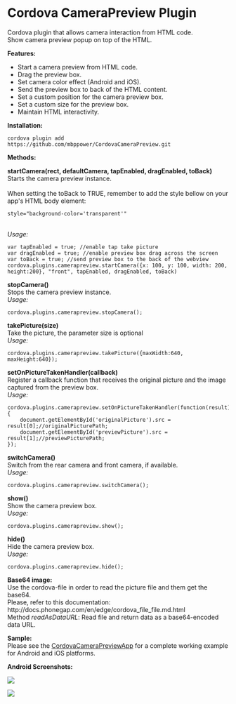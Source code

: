 Cordova CameraPreview Plugin
====================

Cordova plugin that allows camera interaction from HTML code.<br/>
Show camera preview popup on top of the HTML.<br/>

<p><b>Features:</b></p>
<ul>
  <li>Start a camera preview from HTML code.</li>
  <li>Drag the preview box.</li>
  <li>Set camera color effect (Android and iOS).</li>
  <li>Send the preview box to back of the HTML content.</li>
  <li>Set a custom position for the camera preview box.</li>
  <li>Set a custom size for the preview box.</li>
  <li>Maintain HTML interactivity.</li>
</ul>

<p><b>Installation:</b></p>

```
cordova plugin add https://github.com/mbppower/CordovaCameraPreview.git
```

<p><b>Methods:</b></p>

<p>
  <b>startCamera(rect, defaultCamera, tapEnabled, dragEnabled, toBack)</b><br/>
  <info>
  	Starts the camera preview instance.
  	<br/>
	<br/>
	When setting the toBack to TRUE, remember to add the style bellow on your app's HTML body element:
	<br/>
	
```
style="background-color='transparent'"
```
	
  </info><br/>
  <i>Usage:</i><br/>
  
```
var tapEnabled = true; //enable tap take picture
var dragEnabled = true; //enable preview box drag across the screen
var toBack = true; //send preview box to the back of the webview							cordova.plugins.camerapreview.startCamera({x: 100, y: 100, width: 200, height:200}, "front", tapEnabled, dragEnabled, toBack)
```

</p>
<p>
  <b>stopCamera()</b><br/>
  <info>Stops the camera preview instance.</info><br/>
  <i>Usage:</i><br/>
  
```
cordova.plugins.camerapreview.stopCamera();
```

</p>
<p>
  <b>takePicture(size)</b><br/>
  <info>Take the picture, the parameter size is optional</info><br/>
  <i>Usage:</i><br/>
  
```
cordova.plugins.camerapreview.takePicture({maxWidth:640, maxHeight:640});
```

</p>
<p>
  <b>setOnPictureTakenHandler(callback)</b><br/>
  <info>Register a callback function that receives the original picture and the image captured from the preview box.</info><br/>
  <i>Usage:</i><br/>
  
```
cordova.plugins.camerapreview.setOnPictureTakenHandler(function(result){
	document.getElementById('originalPicture').src = result[0];//originalPicturePath;
	document.getElementById('previewPicture').src = result[1];//previewPicturePath;
});
```

</p>
<p>
  <b>switchCamera()</b><br/>
  <info>Switch from the rear camera and front camera, if available.</info><br/>
  <i>Usage:</i><br/>
  
```
cordova.plugins.camerapreview.switchCamera();
```

</p>
<p>
  <b>show()</b><br/>
  <info>Show the camera preview box.</info><br/>
  <i>Usage:</i><br/>
  
```
cordova.plugins.camerapreview.show();
```

</p>
<p>
  <b>hide()</b><br/>
  <info>Hide the camera preview box.</info><br/>
  <i>Usage:</i><br/>
  
```
cordova.plugins.camerapreview.hide();
```

</p>
<p>
<b>Base64 image:</b><br/>
	Use the cordova-file in order to read the picture file and them get the base64.<br/>
	Please, refer to this documentation: http://docs.phonegap.com/en/edge/cordova_file_file.md.html<br/>
	Method <i>readAsDataURL</i>: Read file and return data as a base64-encoded data URL.
</p>
<p><b>Sample:</b><br/>
Please see the <a href="https://github.com/mbppower/CordovaCameraPreviewApp">CordovaCameraPreviewApp</a> for a complete working example for Android and iOS platforms.</p>

<p><b>Android Screenshots:</b></p>
<p><img src="https://raw.githubusercontent.com/mbppower/CordovaCameraPreview/master/docs/img/android-1.png"/></p>
<p><img src="https://raw.githubusercontent.com/mbppower/CordovaCameraPreview/master/docs/img/android-2.png"/></p>





